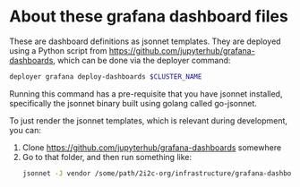 # About these grafana dashboard files

These are dashboard definitions as jsonnet templates. They are deployed using a
Python script from https://github.com/jupyterhub/grafana-dashboards, which can be
done via the deployer command:

```bash
deployer grafana deploy-dashboards $CLUSTER_NAME
```

Running this command has a pre-requisite that you have jsonnet installed,
specifically the jsonnet binary built using golang called go-jsonnet.

To just render the jsonnet templates, which is relevant during development, you
can:

1. Clone https://github.com/jupyterhub/grafana-dashboards somewhere
2. Go to that folder, and then run something like:
   ```bash
   jsonnet -J vendor /some/path/2i2c-org/infrastructure/grafana-dashboards/cloud-cost-aws.jsonnet
   ```
